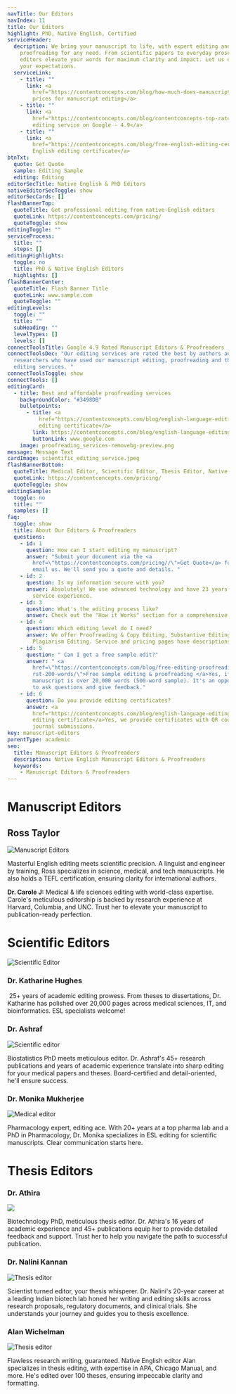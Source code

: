```yaml
---
navTitle: Our Editors
navIndex: 11
title: Our Editors
highlight: PhD, Native English, Certified
serviceHeader:
  decription: We bring your manuscript to life, with expert editing and
    proofreading for any need. From scientific papers to everyday prose, our
    editors elevate your words for maximum clarity and impact. Let us exceed
    your expectations.
  serviceLink:
    - title: ""
      link: <a
        href="https://contentconcepts.com/blog/how-much-does-manuscript-editing-cost-per-page-per-word/">Affordable
        prices for manuscript editing</a>
    - title: ""
      link: <a
        href="https://contentconcepts.com/blog/contentconcepts-top-rated-academic-editing-and-proofreading-services/">Top-rated
        editing service on Google - 4.9</a>
    - title: ""
      link: <a
        href="https://contentconcepts.com/blog/free-english-editing-certificate/">Free
        English editing certificate</a>
btnTxt:
  quote: Get Quote
  sample: Editing Sample
  editing: Editing
editorSecTitle: Native English & PhD Editors
nativeEditorSecToggle: show
editorSecCards: []
flashBannerTop:
  quoteTitle: Get professional editing from native-English editors
  quoteLink: https://contentconcepts.com/pricing/
  quoteToggle: show
editingToggle: ""
serviceProcess:
  title: ""
  steps: []
editingHighlights:
  toggle: no
  title: PhD & Native English Editors
  highlights: []
flashBannerCenter:
  quoteTitle: Flash Banner Title
  quoteLink: www.sample.com
  quoteToggle: ""
editingLevels:
  toggle: ""
  title: ""
  subHeading: ""
  levelTypes: []
  levels: []
connectToolsTitle: Google 4.9 Rated Manuscript Editors & Proofreaders
connectToolsDec: "Our editing services are rated the best by authors and
  researchers who have used our manuscript editing, proofreading and thesis
  editing services. "
connectToolsToggle: show
connectTools: []
editingCard:
  - title: Best and affordable proofreading services
    backgroundColor: "#3498DB"
    bulletpoints:
      - title: <a
          href="https://contentconcepts.com/blog/english-language-editing-certificate-for-manuscript-authors/">Free
          editing certificate</a>
        link: https://contentconcepts.com/blog/english-language-editing-certificate-for-manuscript-authors/
        buttonLink: www.google.com
    image: proofreading_services-removebg-preview.png
message: Message Text
cardImage: scientific_editing_service.jpeg
flashBannerBottom:
  quoteTitle: Medical Editor, Scientific Editor, Thesis Editor, Native English
  quoteLink: https://contentconcepts.com/pricing/
  quoteToggle: show
editingSample:
  toggle: no
  title: ""
  samples: []
faq:
  toggle: show
  title: About Our Editors & Proofreaders
  questions:
    - id: 1
      question: How can I start editing my manuscript?
      answer: "Submit your document via the <a
        href=\"https://contentconcepts.com/pricing//\">Get Quote</a> form or
        email us. We'll send you a quote and details. "
    - id: 2
      question: Is my information secure with you?
      answer: Absolutely! We use advanced technology and have 23 years of secure
        service experience.
    - id: 3
      question: What's the editing process like?
      answer: Check out the "How it Works" section for a comprehensive explanation.
    - id: 4
      question: Which editing level do I need?
      answer: We offer Proofreading & Copy Editing, Substantive Editing, and
        Plagiarism Editing. Service and pricing pages have descriptions.
    - id: 5
      question: " Can I get a free sample edit?"
      answer: " <a
        href=\"https://contentconcepts.com/blog/free-editing-proofreading-on-fi\
        rst-200-words/\">Free sample editing & proofreading </a>Yes, if your
        manuscript is over 20,000 words (500-word sample). It's an opportunity
        to ask questions and give feedback."
    - id: 6
      question: Do you provide editing certificates?
      answer: <a
        href="https://contentconcepts.com/blog/english-language-editing-certificate-for-manuscript-authors/">Free
        editing certificate</a>Yes, we provide certificates with QR codes for
        journal submissions.
key: manuscript-editors
parentType: academic
seo:
  title: Manuscript Editors & Proofreaders
  description: Native English Manuscript Editors & Proofreaders
  keywords:
    - Manuscript Editors & Proofreaders
---
```

# **Manuscript Editors**

## **Ross Taylor**

![Manuscript Editors](manuscript-editor.jpeg "Manuscript Editors")

Masterful English editing meets scientific precision. A linguist and engineer by training, Ross specializes in science, medical, and tech manuscripts. He also holds a TEFL certification, ensuring clarity for international authors.

**Dr. Carole J:** Medical & life sciences editing with world-class expertise. Carole's meticulous editorship is backed by research experience at Harvard, Columbia, and UNC. Trust her to elevate your manuscript to publication-ready perfection.

# **Scientific Editors**

![Scientific Editor](scientific-editor_kat.jpeg "Scientific Editor")

### **Dr. Katharine Hughes**

 25+ years of academic editing prowess. From theses to dissertations, Dr. Katharine has polished over 20,000 pages across medical sciences, IT, and bioinformatics. ESL specialists welcome!

### **Dr. Ashraf**

![Scientific editor](ashraf_bio_editor.jpeg "Scientific Editor")

Biostatistics PhD meets meticulous editor. Dr. Ashraf's 45+ research publications and years of academic experience translate into sharp editing for your medical papers and theses. Board-certified and detail-oriented, he'll ensure success.

### **Dr. Monika Mukherjee**

![Medical editor](monika_medical_manuscript_editor.jpeg "Medical editor")

Pharmacology expert, editing ace. With 20+ years at a top pharma lab and a PhD in Pharmacology, Dr. Monika specializes in ESL editing for scientific manuscripts. Clear communication starts here.

# **Thesis Editors**

### **Dr. Athira**

![](thesis-editor.jpeg)

Biotechnology PhD, meticulous thesis editor. Dr. Athira's 16 years of academic experience and 45+ publications equip her to provide detailed feedback and support. Trust her to help you navigate the path to successful publication.

### **Dr. Nalini Kannan**

![Thesis editor](nalini_editor-science.png "Thesis editor")

Scientist turned editor, your thesis whisperer. Dr. Nalini's 20-year career at a leading Indian biotech lab honed her writing and editing skills across research proposals, regulatory documents, and clinical trials. She understands your journey and guides you to thesis excellence.

### **Alan Wichelman**

![Thesis editor](manucript-editor-native.jpeg "Thesis editor")

Flawless research writing, guaranteed. Native English editor Alan specializes in thesis editing, with expertise in APA, Chicago Manual, and more. He's edited over 100 theses, ensuring impeccable clarity and formatting.
